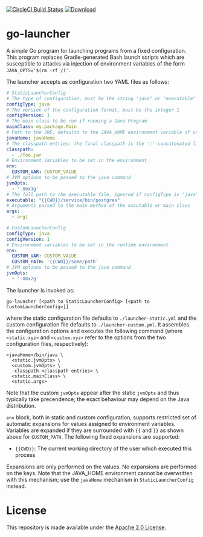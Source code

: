 [![CircleCI Build Status](https://circleci.com/gh/palantir/go-launcher/tree/develop.svg?style=shield)](https://circleci.com/gh/palantir/go-launcher)
[![Download](https://api.bintray.com/packages/palantir/releases/go-launcher/images/download.svg) ](https://bintray.com/palantir/releases/go-launcher/_latestVersion)

# go-launcher

A simple Go program for launching programs from a fixed configuration. This program replaces Gradle-generated Bash
launch scripts which are susceptible to attacks via injection of environment variables of the form `JAVA_OPTS='$(rm -rf
/)'`.

The launcher accepts as configuration two YAML files as follows:

```yaml
# StaticLauncherConfig
# The type of configuration, must be the string "java" or "executable"
configType: java
# The version of the configuration format, must be the integer 1
configVersion: 1
# The main class to be run if running a Java Program
mainClass: my.package.Main
# Path to the JRE, defaults to the JAVA_HOME environment variable if unset
javaHome: javaHome
# The classpath entries; the final classpath is the ':'-concatenated list in the given order
classpath:
  - ./foo.jar
# Environment Variables to be set in the environment
env:
  CUSTOM_VAR: CUSTOM_VALUE
# JVM options to be passed to the java command
jvmOpts:
  - '-Xmx1g'
# The full path to the executable file, ignored if configType is "java", limited to whitelisted values (java, postgres, influxd, grafana-server)
executable: "{{CWD}}/service/bin/postgres"
# Arguments passed to the main method of the excutable or main class
args:
  - arg1
```

```yaml
# CustomLauncherConfig
configType: java
configVersion: 1
# Environment variables to be set in the runtime environment
env:
  CUSTOM_VAR: CUSTOM_VALUE
  CUSTOM_PATH: '{{CWD}}/some/path'
# JVM options to be passed to the java command
jvmOpts:
  - '-Xmx2g'
```

The launcher is invoked as:
```
go-launcher [<path to StaticLauncherConfig> [<path to CustomLauncherConfig>]]
```

where the
static configuration file defaults to `./launcher-static.yml` and the custom configuration file defaults to
`./launcher-custom.yml`. It assembles the configuration options and executes the following command (where `<static.xyz>`
and `<custom.xyz>` refer to the options from the two configuration files, respectively):

```
<javaHome>/bin/java \
  <static.jvmOpts> \
  <custom.jvmOpts> \
  -classpath <classpath entries> \
  <static.mainClass> \
  <static.args>
```

Note that the custom `jvmOpts` appear after the static `jvmOpts` and thus typically take precendence; the exact
behaviour may depend on the Java distribution.

`env` block, both in static and custom configuration, supports restricted set of automatic expansions for values
assigned to environment variables. Variables are expanded if they are surrounded with `{{` and `}}` as shown above
for `CUSTOM_PATH`. The following fixed expansions are supported:

* `{{CWD}}`: The current working directory of the user which executed this process

Expansions are only performed on the values. No expansions are performed on the keys. Note that the JAVA_HOME
environment cannot be overwritten with this mechanism; use the `javaHome` mechanism in `StaticLauncherConfig` instead.

# License
This repository is made available under the [Apache 2.0 License](http://www.apache.org/licenses/LICENSE-2.0).
